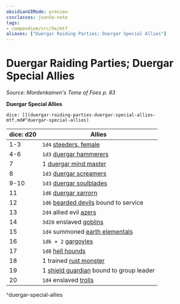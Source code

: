 ```yaml
---
obsidianUIMode: preview
cssclasses: json5e-note
tags:
- compendium/src/5e/mtf
aliases: ["Duergar Raiding Parties; Duergar Special Allies"]
---
```

# Duergar Raiding Parties; Duergar Special Allies
*Source: Mordenkainen's Tome of Foes p. 83* 

**Duergar Special Allies**

`dice: [](duergar-raiding-parties-duergar-special-allies-mtf.md#^duergar-special-allies)`

| dice: d20 | Allies |
|-----------|--------|
| 1-3 | `1d4` [steeders, female](/Systems/5e/bestiary/monstrosity/female-steeder-mpmm.md) |
| 4-6 | `1d3` [duergar hammerers](/Systems/5e/bestiary/construct/duergar-hammerer-mpmm.md) |
| 7 | 1 [duergar mind master](/Systems/5e/bestiary/humanoid/duergar-mind-master-mpmm.md) |
| 8 | `1d3` [duergar screamers](/Systems/5e/bestiary/construct/duergar-screamer-mpmm.md) |
| 9-10 | `1d3` [duergar soulblades](/Systems/5e/bestiary/humanoid/duergar-soulblade-mpmm.md) |
| 11 | `1d6` [duergar xarrorn](/Systems/5e/bestiary/humanoid/duergar-xarrorn-mpmm.md) |
| 12 | `1d6` [bearded devils](/Systems/5e/bestiary/fiend/bearded-devil.md) bound to service |
| 13 | `2d4` allied evil [azers](/Systems/5e/bestiary/elemental/azer.md) |
| 14 | `3d20` enslaved [goblins](/Systems/5e/bestiary/humanoid/goblin.md) |
| 15 | `1d4` summoned [earth elementals](/Systems/5e/bestiary/elemental/earth-elemental.md) |
| 16 | `1d6 + 2` [gargoyles](/Systems/5e/bestiary/elemental/gargoyle.md) |
| 17 | `1d8` [hell hounds](/Systems/5e/bestiary/fiend/hell-hound.md) |
| 18 | 1 trained [rust monster](/Systems/5e/bestiary/monstrosity/rust-monster.md) |
| 19 | 1 [shield guardian](/Systems/5e/bestiary/construct/shield-guardian.md) bound to group leader |
| 20 | `1d4` enslaved [trolls](/Systems/5e/bestiary/giant/troll.md) |
^duergar-special-allies